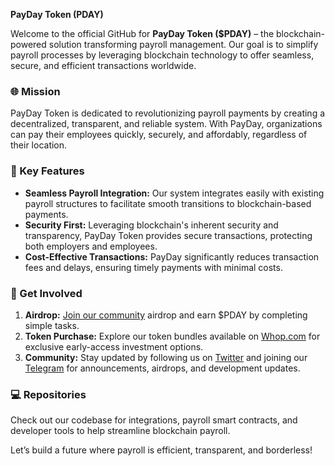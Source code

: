 **PayDay Token (PDAY)**

Welcome to the official GitHub for **PayDay Token ($PDAY)** – the blockchain-powered solution transforming payroll management. Our goal is to simplify payroll processes by leveraging blockchain technology to offer seamless, secure, and efficient transactions worldwide.

### 🌐 Mission
PayDay Token is dedicated to revolutionizing payroll payments by creating a decentralized, transparent, and reliable system. With PayDay, organizations can pay their employees quickly, securely, and affordably, regardless of their location.

### 🔗 Key Features
- **Seamless Payroll Integration:** Our system integrates easily with existing payroll structures to facilitate smooth transitions to blockchain-based payments.
- **Security First:** Leveraging blockchain's inherent security and transparency, PayDay Token provides secure transactions, protecting both employers and employees.
- **Cost-Effective Transactions:** PayDay significantly reduces transaction fees and delays, ensuring timely payments with minimal costs.

### 🚀 Get Involved
1. **Airdrop:** [Join our community](https://t.me/paydaytokenbot?start=ar1926451270) airdrop and earn $PDAY by completing simple tasks.
2. **Token Purchase:** Explore our token bundles available on [Whop.com](https://whop.com/marketplace/pday6355-s-whop/?pass=prod_vkgtaWTyIkw7h) for exclusive early-access investment options.
3. **Community:** Stay updated by following us on [Twitter](https://twitter.com/PDAY_Token) and joining our [Telegram](https://t.me/paydaytokenchan) for announcements, airdrops, and development updates.

### 💻 Repositories
Check out our codebase for integrations, payroll smart contracts, and developer tools to help streamline blockchain payroll.

Let’s build a future where payroll is efficient, transparent, and borderless!
